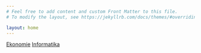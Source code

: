 ```yaml
---
# Feel free to add content and custom Front Matter to this file.
# To modify the layout, see https://jekyllrb.com/docs/themes/#overriding-theme-defaults

layout: home
---
```


<a href="./ekonomie/">Ekonomie</a>
<a href="./informatika/">Informatika</a>
